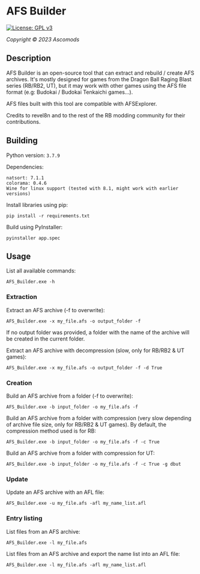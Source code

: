 # AFS Builder

[![License: GPL v3](https://img.shields.io/badge/License-GPLv3-blue.svg)](https://www.gnu.org/licenses/gpl-3.0)

*Copyright © 2023 Ascomods*

## Description

AFS Builder is an open-source tool that can extract and rebuild / create AFS archives.
It's mostly designed for games from the Dragon Ball Raging Blast series (RB/RB2, UT),
but it may work with other games using the AFS file format (e.g: Budokai / Budokai Tenkaichi games...).

AFS files built with this tool are compatible with AFSExplorer.

Credits to revel8n and to the rest of the RB modding community for their contributions.

## Building

Python version: `3.7.9`

Dependencies:
```
natsort: 7.1.1
colorama: 0.4.6
Wine for linux support (tested with 8.1, might work with earlier versions)
```
Install libraries using pip:
```
pip install -r requirements.txt
```
Build using PyInstaller:
```
pyinstaller app.spec
```

## Usage

List all available commands:
```
AFS_Builder.exe -h
```

### Extraction

Extract an AFS archive (-f to overwrite):
```
AFS_Builder.exe -x my_file.afs -o output_folder -f
```
If no output folder was provided, a folder with the name of the archive will be created in the current folder.

Extract an AFS archive with decompression (slow, only for RB/RB2 & UT games):
```
AFS_Builder.exe -x my_file.afs -o output_folder -f -d True
```

### Creation

Build an AFS archive from a folder (-f to overwrite):
```
AFS_Builder.exe -b input_folder -o my_file.afs -f
```

Build an AFS archive from a folder with compression (very slow depending of archive file size, only for RB/RB2 & UT games).
By default, the compression method used is for RB:
```
AFS_Builder.exe -b input_folder -o my_file.afs -f -c True
```

Build an AFS archive from a folder with compression for UT:
```
AFS_Builder.exe -b input_folder -o my_file.afs -f -c True -g dbut
```

### Update

Update an AFS archive with an AFL file:
```
AFS_Builder.exe -u my_file.afs -afl my_name_list.afl
```

### Entry listing

List files from an AFS archive:
```
AFS_Builder.exe -l my_file.afs
```

List files from an AFS archive and export the name list into an AFL file:
```
AFS_Builder.exe -l my_file.afs -afl my_name_list.afl
```